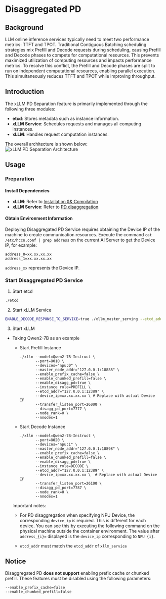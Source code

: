 # Disaggregated PD
## Background
LLM online inference services typically need to meet two performance metrics: TTFT and TPOT. Traditional Contiguous Batching scheduling strategies mix Prefill and Decode requests during scheduling, causing Prefill and Decode phases to compete for computational resources. This prevents maximized utilization of computing resources and impacts performance metrics. To resolve this conflict, the Prefill and Decode phases are split to run on independent computational resources, enabling parallel execution. This simultaneously reduces TTFT and TPOT while improving throughput.

## Introduction
The xLLM PD Separation feature is primarily implemented through the following three modules:  

- **etcd**: Stores metadata such as instance information.  
- **xLLM Service**: Schedules requests and manages all computing instances.  
- **xLLM**: Handles request computation instances.  

The overall architecture is shown below: 
![xLLM PD Separation Architecture](../../assets/pd_architecture.jpg)

## Usage
### Preparation
#### Install Dependencies
- **xLLM**: Refer to [Installation && Compilation](../getting_started/compile.md)
- **xLLM Service**: Refer to [PD disaggregation](../getting_started/PD_disagg.md)

#### Obtain Environment Information  
Deploying Disaggregated PD Service requires obtaining the Device IP of the machine to create communication resources. Execute the command `cat /etc/hccn.conf | grep address` on the current AI Server to get the Device IP, for example:
```
address_0=xx.xx.xx.xx
address_1=xx.xx.xx.xx
```
`address_xx` represents the Device IP.

### Start Disaggregated PD Service
1. Start etcd
```bash
./etcd
```
2. Start xLLM Service
```bash
ENABLE_DECODE_RESPONSE_TO_SERVICE=true ./xllm_master_serving --etcd_addr="127.0.0.1:12389" --http_server_port 28888 --rpc_server_port 28889 --tokenizer_path=/path/to/tokenizer_config_dir/
```
3. Start xLLM  
- Taking Qwen2-7B as an example  
    - Start Prefill Instance
        ``` shell linenums="1" hl_lines="10"
        ./xllm --model=Qwen2-7B-Instruct \
               --port=8010 \
               --devices="npu:0" \
               --master_node_addr="127.0.0.1:18888" \
               --enable_prefix_cache=false \
               --enable_chunked_prefill=false \
               --enable_disagg_pd=true \
               --instance_role=PREFILL \
               --etcd_addr="127.0.0.1:12389" \
               --device_ip=xx.xx.xx.xx \ # Replace with actual Device IP 
               --transfer_listen_port=26000 \
               --disagg_pd_port=7777 \
               --node_rank=0 \
               --nnodes=1
        ```
    - Start Decode Instance 
        ```shell linenums="1" hl_lines="11"  
        ./xllm --model=Qwen2-7B-Instruct \
               --port=8020 \
               --devices="npu:1" \
               --master_node_addr="127.0.0.1:18898" \
               --enable_prefix_cache=false \
               --enable_chunked_prefill=false \
               --enable_disagg_pd=true \
               --instance_role=DECODE \
               --etcd_addr="127.0.0.1:12389" \
               --device_ip=xx.xx.xx.xx \  # Replace with actual Device IP  
               --transfer_listen_port=26100 \
               --disagg_pd_port=7787 \
               --node_rank=0 \
               --nnodes=1
        ```
    Important notes:
    
    - For PD disaggregation when specifying NPU Device, the corresponding `device_ip` is required. This is different for each device. You can see this by executing the following command on the physical machine outside the container environment. The value after `address_{i}=` displayed is the `device_ip` corresponding to `NPU {i}`.

    - `etcd_addr` must match the `etcd_addr` of `xllm_service`

## Notice
Disaggregated PD **does not support** enabling prefix cache or chunked prefill. These features must be disabled using the following parameters:
```shell
--enable_prefix_cache=false  
--enable_chunked_prefill=false  
```
